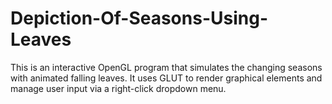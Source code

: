 # Depiction-Of-Seasons-Using-Leaves
This is an interactive OpenGL program that simulates the changing seasons with animated falling leaves. It uses GLUT to render graphical elements and manage user input via a right-click dropdown menu.
